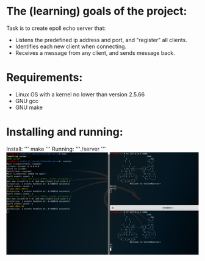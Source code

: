 # The (learning) goals of the project:
Task is to create epoll echo server that:
- Listens the predefined ip address and port, and "register" all clients.
- Identifies each new client when connecting.
- Receives a message from any client, and sends message back.
# Requirements:
- Linux OS with a kernel no lower than version 2.5.66
- GNU gcc
- GNU make
# Installing and running:
Install: 
'''
make
'''
Running: '''./server '''
![Server](https://github.com/volkov7/Epoll-echo-server/raw/master/epoll_server.png)
